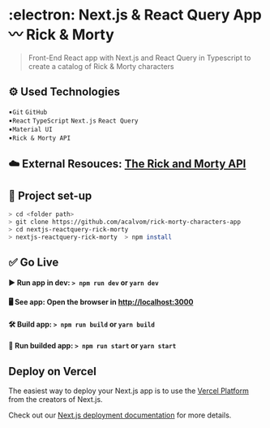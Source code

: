 # :electron: Next.js & React Query App 〰️ Rick & Morty

> Front-End React app with Next.js and React Query in Typescript to create a catalog of Rick & Morty characters

## ⚙️ Used Technologies

▪️`Git` `GitHub`  
▪️`React` `TypeScript` `Next.js` `React Query`  
▪️`Material UI`  
▪️`Rick & Morty API`

## ☁️ External Resouces: [The Rick and Morty API](https://rickandmortyapi.com/)

## 🏁 Project set-up

```sh
> cd <folder path>
> git clone https://github.com/acalvom/rick-morty-characters-app
> cd nextjs-reactquery-rick-morty
> nextjs-reactquery-rick-morty  > npm install
```

## ✅ Go Live

#### ▶️ Run app in dev: `> npm run dev` or `yarn dev`

#### 🖥️ See app: Open the browser in [http://localhost:3000](http://localhost:3000)

#### 🛠️ Build app: `> npm run build` or `yarn build`

#### 💾 Run builded app: `> npm run start` or `yarn start`

## Deploy on Vercel

The easiest way to deploy your Next.js app is to use the [Vercel Platform](https://vercel.com/new?utm_medium=default-template&filter=next.js&utm_source=create-next-app&utm_campaign=create-next-app-readme) from the creators of Next.js.

Check out our [Next.js deployment documentation](https://nextjs.org/docs/deployment) for more details.
